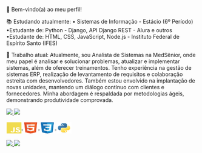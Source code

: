 👋 Bem-vindo(a) ao meu perfil!

📚 Estudando atualmente:
• Sistemas de Informação - Estácio (6º Período)
•Estudante de: Python - Django, API Django REST - Alura e outros
•Estudante de: HTML, CSS, JavaScript, Node.js - Instituto Federal de Espírito Santo (IFES)

💼 Trabalho atual:
Atualmente, sou Analista de Sistemas na MedSênior, onde meu papel é analisar e solucionar problemas, atualizar e implementar sistemas, além de oferecer treinamentos. Tenho experiência na gestão de sistemas ERP, 
realização de levantamento de requisitos e colaboração estreita com desenvolvedores. Também estou envolvido na implantação de novas unidades, mantendo um diálogo contínuo com clientes e fornecedores. 
Minha abordagem é respaldada por metodologias ágeis, demonstrando produtividade comprovada.

<div>
  <a href="https://github.com/dstinoco">
  <img height="180em" src="https://github-readme-stats.vercel.app/api?username=dstinoco&show_icons=true&theme=vue-dark&include_all_commits=true&count_private=true"/>
  <img height="180em" src="https://github-readme-stats.vercel.app/api/top-langs/?username=dstinoco&layout=compact&langs_count=10&theme=vue-dark"/>
</div>
  
  <div style="display: inline_block"><br>
  <img align="center" alt="Douglas-Js" height="30" width="40" src="https://raw.githubusercontent.com/devicons/devicon/master/icons/javascript/javascript-plain.svg">
  <img align="center" alt="Douglas-HTML" height="30" width="40" src="https://raw.githubusercontent.com/devicons/devicon/master/icons/html5/html5-original.svg">
  <img align="center" alt="Douglas-CSS" height="30" width="40" src="https://raw.githubusercontent.com/devicons/devicon/master/icons/css3/css3-original.svg">
  <img align="center" alt="Douglas-Python" height="30" width="40" src="https://raw.githubusercontent.com/devicons/devicon/master/icons/python/python-original.svg">
</div><br>
  
  <div> 
   <a href = "mailto:contato@douglas.bart@hotmail.com">
    <img src="https://img.shields.io/badge/-email-%23333?style=for-the-badge&logo=gmail&logoColor=white" target="_blank">
   </a>
  
  <a href="https://www.linkedin.com/in/douglas-tinoco-984719a6/" target="_blank">
    <img src="https://img.shields.io/badge/-LinkedIn-%230077B5?style=for-the-badge&logo=linkedin&logoColor=white" target="_blank">
  </a> 
</div>
